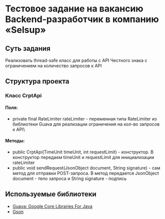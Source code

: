 # Тестовое задание на вакансию Backend-разработчик в компанию «Selsup»

## Суть задания
Реализовать thread-safe класс для работы с API Честного знака с ограничением на количество запросов к API

## Структура проекта
### Класс CrptApi
#### Поля:
- private final RateLimiter rateLimiter - переменная типа RateLimiter из библиотеки Guava для реализации ограничения на кол-во запросов к API\
#### Методы:
- public CrptApi(TimeUnit timeUnit, int requestLimit) - конструктор. В конструктор передаем timeUnit и requestLimit для инициализации rateLimiter
- public void sendRequest(JsonObject document, String signature) - сам метод для отправки POST-запроса. В метод передается JsonObject document - тело запроса и String signature - подпись

## Используемые библиотеки
- [Guava: Google Core Libraries For Java](https://mvnrepository.com/artifact/com.google.guava/guava/33.0.0-jre)
- [Gson](https://mvnrepository.com/artifact/com.google.code.gson/gson/2.10.1)
